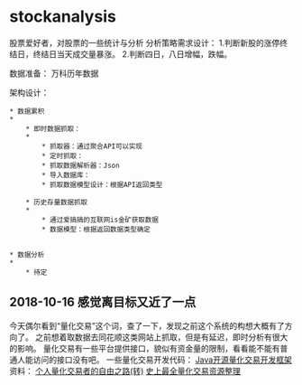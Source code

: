 # stockanalysis
股票爱好者，对股票的一些统计与分析
分析策略需求设计：
1.判断新股的涨停终结日，终结日当天成交量暴涨。
2.判断四日，八日增幅，跌幅。

数据准备：
     万科历年数据


架构设计：

	* 数据累积
	* 
		* 即时数据抓取：
		* 
			* 抓取器：通过聚合API可以实现
			* 定时抓取：
			* 抓取数据解析器：Json
			* 导入数据库：
			* 抓取数据模型设计：根据API返回类型

		* 历史存量数据抓取
		* 
			* 通过爱搞搞的互联网is金矿获取数据
			* 数据模型：根据返回数据类型确定


	* 数据分析
	* 
		* 待定


## 2018-10-16 感觉离目标又近了一点
今天偶尔看到“量化交易”这个词，查了一下，发现之前这个系统的构想大概有了方向了。
之前想着取数据去同花顺这类网站上抓取，但是有延迟，即时分析有很大的影响。
量化交易有一些平台提供接口，貌似有资金量的限制，看看能不能有普通人能访问的接口没有吧。
一些量化交易开发代码：
	[Java开源量化交易开发框架](https://go.ctolib.com/article/wiki/82789)
资料：
[个人量化交易者的自由之路(转)](http://www.cnblogs.com/chengxin1982/p/7076065.html)
[史上最全量化交易资源整理](https://blog.csdn.net/qinpanke/article/details/78146604)
